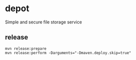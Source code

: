 # depot
Simple and secure file storage service

## release

```console
mvn release:prepare
mvn release:perform -Darguments="-Dmaven.deploy.skip=true"
```

